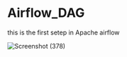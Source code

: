 # Airflow_DAG
this is the first setep in Apache airflow 

![Screenshot (378)](https://user-images.githubusercontent.com/60605851/219507311-e9f53f70-eaf2-45b4-9545-b7b2278f4271.png)
